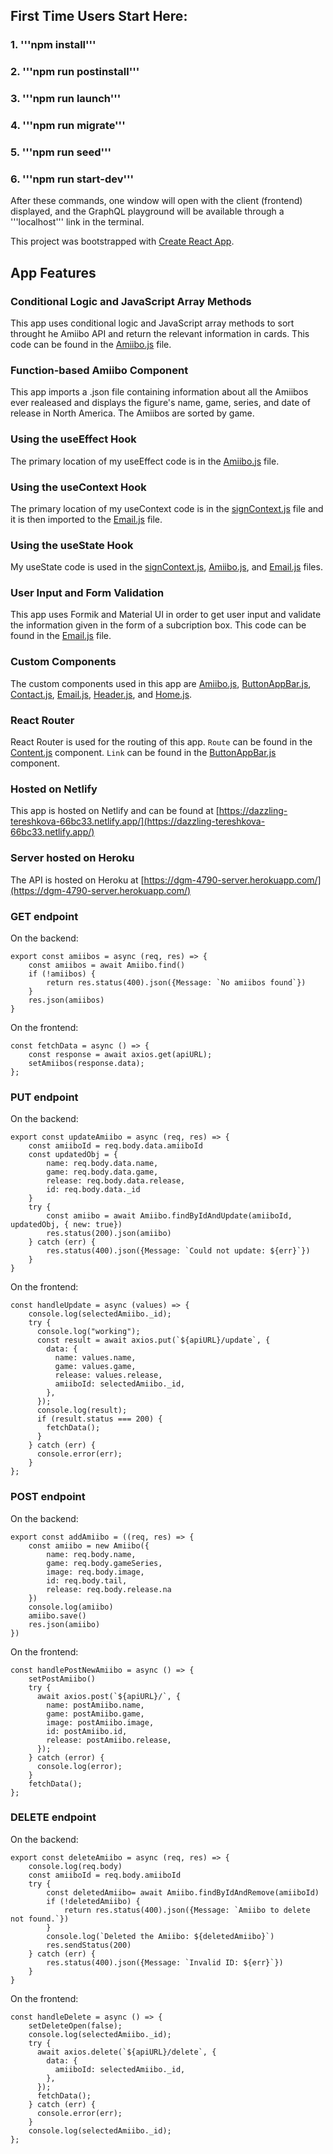 ## First Time Users Start Here:

### 1. '''npm install'''

### 2. '''npm run postinstall'''

### 3. '''npm run launch'''

### 4. '''npm run migrate'''

### 5. '''npm run seed'''

### 6. '''npm run start-dev'''

After these commands, one window will open with the client (frontend) displayed, and the GraphQL playground will be available through a '''localhost''' link in the terminal.

This project was bootstrapped with [Create React App](https://github.com/facebook/create-react-app).

## App Features

### Conditional Logic and JavaScript Array Methods

This app uses conditional logic and JavaScript array methods to sort throught he Amiibo API and return the relevant information in cards. This code can be found in the [Amiibo.js](/src/Content/Amiibo/Amiibo.js) file.

### Function-based Amiibo Component

This app imports a .json file containing information about all the Amiibos ever realeased and displays the figure's name, game, series, and date of release in North America. The Amiibos are sorted by game.

### Using the useEffect Hook

The primary location of my useEffect code is in the [Amiibo.js](/src/Content/Amiibo/Amiibo.js) file.

### Using the useContext Hook

The primary location of my useContext code is in the [signContext.js](/src/contexts/signContext.js) file and it is then imported to the [Email.js](/src/Content/Email/Email.js) file.

### Using the useState Hook

My useState code is used in the [signContext.js](/src/contexts/signContext.js), [Amiibo.js](/src/Content/Amiibo/Amiibo.js), and [Email.js](/src/Content/Email/Email.js) files.

### User Input and Form Validation

This app uses Formik and Material UI in order to get user input and validate the information given in the form of a subcription box. This code can be found in the [Email.js](/src/Content/Email/Email.js) file.

### Custom Components

The custom components used in this app are [Amiibo.js](/src/Content/Amiibo/Amiibo.js), [ButtonAppBar.js](/src/Content/Bar/ButtonAppBar.js), [Contact.js](/src/Content/Contact/Contact.js), [Email.js](/src/Content/Email/Email.js), [Header.js](/src/Content/Header/header.js), and [Home.js](/src/Content/Home/Home.js).

### React Router

React Router is used for the routing of this app. <code>Route</code> can be found in the [Content.js](/src/Content/Content.js) component. <code>Link</code> can be found in the [ButtonAppBar.js](/src/Content/Bar/ButtonAppBar.js) component.

### Hosted on Netlify

This app is hosted on Netlify and can be found at [https://dazzling-tereshkova-66bc33.netlify.app/](https://dazzling-tereshkova-66bc33.netlify.app/)

### Server hosted on Heroku

The API is hosted on Heroku at [https://dgm-4790-server.herokuapp.com/](https://dgm-4790-server.herokuapp.com/)

### GET endpoint

On the backend:

```
export const amiibos = async (req, res) => {
    const amiibos = await Amiibo.find()
    if (!amiibos) {
        return res.status(400).json({Message: `No amiibos found`})
    }
    res.json(amiibos)
}
```

On the frontend:

```
const fetchData = async () => {
    const response = await axios.get(apiURL);
    setAmiibos(response.data);
};
```

### PUT endpoint

On the backend:

```
export const updateAmiibo = async (req, res) => {
    const amiiboId = req.body.data.amiiboId
    const updatedObj = {
        name: req.body.data.name,
        game: req.body.data.game,
        release: req.body.data.release,
        id: req.body.data._id
    }
    try {
        const amiibo = await Amiibo.findByIdAndUpdate(amiiboId, updatedObj, { new: true})
        res.status(200).json(amiibo)
    } catch (err) {
        res.status(400).json({Message: `Could not update: ${err}`})
    }
}
```

On the frontend:

```
const handleUpdate = async (values) => {
    console.log(selectedAmiibo._id);
    try {
      console.log("working");
      const result = await axios.put(`${apiURL}/update`, {
        data: {
          name: values.name,
          game: values.game,
          release: values.release,
          amiiboId: selectedAmiibo._id,
        },
      });
      console.log(result);
      if (result.status === 200) {
        fetchData();
      }
    } catch (err) {
      console.error(err);
    }
};
```

### POST endpoint

On the backend:

```
export const addAmiibo = ((req, res) => {
    const amiibo = new Amiibo({
        name: req.body.name,
        game: req.body.gameSeries,
        image: req.body.image,
        id: req.body.tail,
        release: req.body.release.na
    })
    console.log(amiibo)
    amiibo.save()
    res.json(amiibo)
})
```

On the frontend:

```
const handlePostNewAmiibo = async () => {
    setPostAmiibo()
    try {
      await axios.post(`${apiURL}/`, {
        name: postAmiibo.name,
        game: postAmiibo.game,
        image: postAmiibo.image,
        id: postAmiibo.id,
        release: postAmiibo.release,
      });
    } catch (error) {
      console.log(error);
    }
    fetchData();
};
```

### DELETE endpoint

On the backend:

```
export const deleteAmiibo = async (req, res) => {
    console.log(req.body)
    const amiiboId = req.body.amiiboId
    try {
        const deletedAmiibo= await Amiibo.findByIdAndRemove(amiiboId)
        if (!deletedAmiibo) {
            return res.status(400).json({Message: `Amiibo to delete not found.`})
        }
        console.log(`Deleted the Amiibo: ${deletedAmiibo}`)
        res.sendStatus(200)
    } catch (err) {
        res.status(400).json({Message: `Invalid ID: ${err}`})
    }
}
```

On the frontend:

```
const handleDelete = async () => {
    setDeleteOpen(false);
    console.log(selectedAmiibo._id);
    try {
      await axios.delete(`${apiURL}/delete`, {
        data: {
          amiiboId: selectedAmiibo._id,
        },
      });
      fetchData();
    } catch (err) {
      console.error(err);
    }
    console.log(selectedAmiibo._id);
};
```
